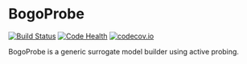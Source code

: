 # BogoProbe

[![Build Status](https://travis-ci.org/jamlamberti/bogo_probe.svg?branch=master)](https://travis-ci.org/jamlamberti/bogo_probe)
[![Code Health](https://landscape.io/github/jamlamberti/bogo_probe/master/landscape.svg?style=flat)](https://landscape.io/github/jamlamberti/bogo_probe/master)
[![codecov.io](https://codecov.io/github/jamlamberti/bogo_probe/coverage.svg?branch=master)](https://codecov.io/github/jamlamberti/bogo_probe?branch=master)


BogoProbe is a generic surrogate model builder using active probing.
